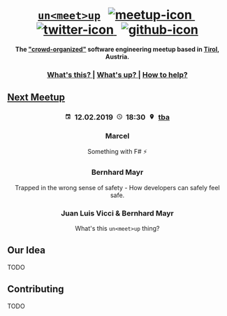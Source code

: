 <h1 align="center">
  <span><a href="https://unmeetup.io"><code>un&lt;meet&gt;up</code></a></span>
  <span>
    <span>&#8239;</span>
    <a href="https://www.meetup.com/de-DE/unmeetup-tirol/">
      <img src="https://upload.wikimedia.org/wikipedia/commons/6/6b/Meetup_Logo.png" height="28px" alt="meetup-icon"></img>
    </a>
    <span>&#8239;</span>
    <a href="https://twitter.com/unmeetup">
      <img src="https://upload.wikimedia.org/wikipedia/en/thumb/9/9f/Twitter_bird_logo_2012.svg/1259px-Twitter_bird_logo_2012.svg.png" height="24px" alt="twitter-icon"></img>
    </a>
    <span>&#8239;</span>
    <a href="https://github.com/uncodeference/unmeetup">
      <img src="https://image.freepik.com/free-icon/github-logo_318-53553.jpg" height="26px" alt="github-icon"></img>
    </a>
  </span>
</h1>
  
  
<div align="center">
  <strong>The <a href="#our-idea">"crowd-organized"</a> software engineering meetup based in <a href="https://en.wikipedia.org/wiki/Tyrol_(state)">Tirol</a>, Austria.</strong>
</div>

<div align="center">
  <h3>
    <a href="#our-idea">
      What's this?
    </a>
    <span> | </span>
    <a href="#next-meetup">
      What's up?
    </a>
    <span> | </span>
    <a href="#contributing">
      How to help?
    </a>
  </h3>
</div>

## [Next Meetup](meetups/2019-02-12)
<h3 align="center">
  <span><img src="assets/img/calendar.png" height="14px" alt="calender-icon"></img>&nbsp;</span>
<span><b>12.02.2019</b></span>
  <span>&nbsp;<img src="assets/img/clock.png" height="14px" alt="calender-icon"></img>&nbsp;</span>
  <span><b>18:30</b></span>
  <span>&nbsp;<img src="assets/img/location.png" height="14px" alt="calender-icon"></img>&nbsp;</span>
  <span><a href="#">tba</a></span>
</h3>

<h3 align="center">Marcel</h3>
<div align="center">Something with F# ⚡</div>
<h3 align="center">Bernhard Mayr</h3>
<div align="center">Trapped in the wrong sense of safety - How developers can safely feel safe.</div>
<h3 align="center">Juan Luis Vicci & Bernhard Mayr</h3>
<div align="center">What's this <code>un&lt;meet&gt;up</code> thing?</div>

## Our Idea
TODO

## Contributing
TODO
